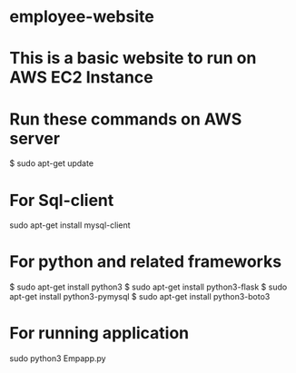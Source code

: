 # employee-website

# This is a basic website to run on AWS EC2 Instance

# Run these commands on AWS server
$ sudo apt-get update

# For Sql-client
sudo apt-get install mysql-client

# For python and related frameworks

$ sudo apt-get install python3
$ sudo apt-get install python3-flask
$ sudo apt-get install python3-pymysql
$ sudo apt-get install python3-boto3

# For running application
sudo python3 Empapp.py
